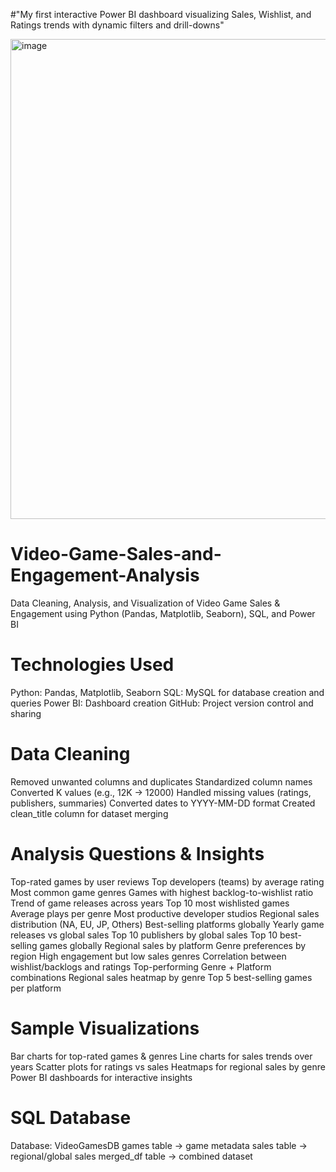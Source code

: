 #"My first interactive Power BI dashboard visualizing Sales, Wishlist, and Ratings trends with dynamic filters and drill-downs"

<img width="1366" height="768" alt="image" src="https://github.com/user-attachments/assets/e745006d-37bd-4a4e-8314-e727ac65993d" />


# Video-Game-Sales-and-Engagement-Analysis
Data Cleaning, Analysis, and Visualization of Video Game Sales &amp; Engagement using Python (Pandas, Matplotlib, Seaborn), SQL, and Power BI


# Technologies Used
Python: Pandas, Matplotlib, Seaborn
SQL: MySQL for database creation and queries
Power BI: Dashboard creation
GitHub: Project version control and sharing

# Data Cleaning
Removed unwanted columns and duplicates
Standardized column names
Converted K values (e.g., 12K → 12000)
Handled missing values (ratings, publishers, summaries)
Converted dates to YYYY-MM-DD format
Created clean_title column for dataset merging

# Analysis Questions & Insights
Top-rated games by user reviews
Top developers (teams) by average rating
Most common game genres
Games with highest backlog-to-wishlist ratio
Trend of game releases across years
Top 10 most wishlisted games
Average plays per genre
Most productive developer studios
Regional sales distribution (NA, EU, JP, Others)
Best-selling platforms globally
Yearly game releases vs global sales
Top 10 publishers by global sales
Top 10 best-selling games globally
Regional sales by platform
Genre preferences by region
High engagement but low sales genres
Correlation between wishlist/backlogs and ratings
Top-performing Genre + Platform combinations
Regional sales heatmap by genre
Top 5 best-selling games per platform

# Sample Visualizations
Bar charts for top-rated games & genres
Line charts for sales trends over years
Scatter plots for ratings vs sales
Heatmaps for regional sales by genre
Power BI dashboards for interactive insights


# SQL Database
Database: VideoGamesDB
games table → game metadata
sales table → regional/global sales
merged_df table → combined dataset
